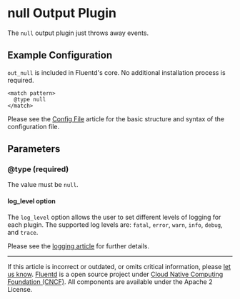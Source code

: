 # null Output Plugin

The `null` output plugin just throws away events.


## Example Configuration

`out_null` is included in Fluentd's core. No additional installation
process is required.

``` {.CodeRay}
<match pattern>
  @type null
</match>
```
Please see the [Config File](/articles/config-file.md) article for the basic
structure and syntax of the configuration file.

## Parameters

### \@type (required)

The value must be `null`.

#### log\_level option

The `log_level` option allows the user to set different levels of
logging for each plugin. The supported log levels are: `fatal`, `error`,
`warn`, `info`, `debug`, and `trace`.

Please see the [logging article](/articles/logging.md) for further details.


------------------------------------------------------------------------

If this article is incorrect or outdated, or omits critical information,
please [let us know](https://github.com/fluent/fluentd-docs/issues?state=open).
[Fluentd](http://www.fluentd.org/) is a open source project under [Cloud
Native Computing Foundation (CNCF)](https://cncf.io/). All components
are available under the Apache 2 License.
